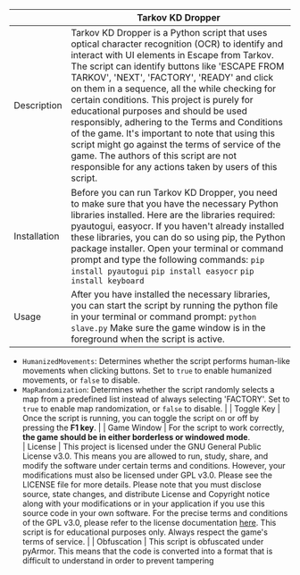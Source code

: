 |                | Tarkov KD Dropper                                                                                                                                                                                                                                                                                                                                                                                                                                                                                                                                                                                                                                                                                                                                                                                                                                                                                                                                                                                                                                                                      |
|----------------|---------------------------------------------------------------------------------------------------------------------------------------------------------------------------------------------------------------------------------------------------------------------------------------------------------------------------------------------------------------------------------------------------------------------------------------------------------------------------------------------------------------------------------------------------------------------------------------------------------------------------------------------------------------------------------------------------------------------------------------------------------------------------------------------------------------------------------------------------------------------------------------------------------------------------------------------------------------------------------------------------------------------------------------------------------------------------------------------------------------------------------------------------------------|
| Description    | Tarkov KD Dropper is a Python script that uses optical character recognition (OCR) to identify and interact with UI elements in Escape from Tarkov. The script can identify buttons like 'ESCAPE FROM TARKOV', 'NEXT', 'FACTORY', 'READY' and click on them in a sequence, all the while checking for certain conditions. This project is purely for educational purposes and should be used responsibly, adhering to the Terms and Conditions of the game. It's important to note that using this script might go against the terms of service of the game. The authors of this script are not responsible for any actions taken by users of this script. |
| Installation   | Before you can run Tarkov KD Dropper, you need to make sure that you have the necessary Python libraries installed. Here are the libraries required: pyautogui, easyocr. If you haven't already installed these libraries, you can do so using pip, the Python package installer. Open your terminal or command prompt and type the following commands: `pip install pyautogui` `pip install easyocr` `pip install keyboard`                                                                                                                                                                                                                                                                                                                                                                                                                                                                                |
| Usage          | After you have installed the necessary libraries, you can start the script by running the python file in your terminal or command prompt: `python slave.py`  Make sure the game window is in the foreground when the script is active.                                                                                                                                                                                                                                                           | Configuration          | The script uses a configuration file named `config.json` to manage certain parameters. Here are the available configuration options:
- `HumanizedMovements`: Determines whether the script performs human-like movements when clicking buttons. Set to `true` to enable humanized movements, or `false` to disable.
- `MapRandomization`: Determines whether the script randomly selects a map from a predefined list instead of always selecting 'FACTORY'. Set to `true` to enable map randomization, or `false` to disable.                                                                                                                                                                                                                                                                                                                                               |
| Toggle Key     | Once the script is running, you can toggle the script on or off by pressing the **F1 key**.                                                                                                                                                                                                                                                                                                                                                                                                                                                                                                                                                                                                                                                                                                                                                                                                                                                                                                                                   |
| Game Window    | For the script to work correctly, **the game should be in either borderless or windowed mode**.                                                                                                                                                                                                                                                                                                                                                                                                                                     
| License        | This project is licensed under the GNU General Public License v3.0. This means you are allowed to run, study, share, and modify the software under certain terms and conditions. However, your modifications must also be licensed under GPL v3.0. Please see the LICENSE file for more details. Please note that you must disclose source, state changes, and distribute License and Copyright notice along with your modifications or in your application if you use this source code in your own software. For the precise terms and conditions of the GPL v3.0, please refer to the license documentation [here](https://www.gnu.org/licenses/gpl-3.0.en.html). This script is for educational purposes only. Always respect the game's terms of service.                                        |
| Obfuscation    | This script is obfuscated under pyArmor. This means that the code is converted into a format that is difficult to understand in order to prevent tampering
